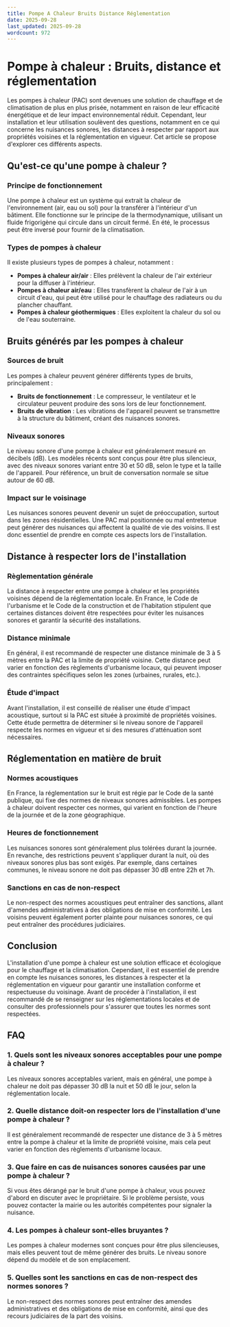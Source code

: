 ```yaml
---
title: Pompe A Chaleur Bruits Distance Réglementation
date: 2025-09-28
last_updated: 2025-09-28
wordcount: 972
---
```


# Pompe à chaleur : Bruits, distance et réglementation

Les pompes à chaleur (PAC) sont devenues une solution de chauffage et de climatisation de plus en plus prisée, notamment en raison de leur efficacité énergétique et de leur impact environnemental réduit. Cependant, leur installation et leur utilisation soulèvent des questions, notamment en ce qui concerne les nuisances sonores, les distances à respecter par rapport aux propriétés voisines et la réglementation en vigueur. Cet article se propose d'explorer ces différents aspects.

## Qu'est-ce qu'une pompe à chaleur ?

### Principe de fonctionnement

Une pompe à chaleur est un système qui extrait la chaleur de l'environnement (air, eau ou sol) pour la transférer à l'intérieur d'un bâtiment. Elle fonctionne sur le principe de la thermodynamique, utilisant un fluide frigorigène qui circule dans un circuit fermé. En été, le processus peut être inversé pour fournir de la climatisation.

### Types de pompes à chaleur

Il existe plusieurs types de pompes à chaleur, notamment :

- **Pompes à chaleur air/air** : Elles prélèvent la chaleur de l'air extérieur pour la diffuser à l'intérieur.
- **Pompes à chaleur air/eau** : Elles transfèrent la chaleur de l'air à un circuit d'eau, qui peut être utilisé pour le chauffage des radiateurs ou du plancher chauffant.
- **Pompes à chaleur géothermiques** : Elles exploitent la chaleur du sol ou de l'eau souterraine.

## Bruits générés par les pompes à chaleur

### Sources de bruit

Les pompes à chaleur peuvent générer différents types de bruits, principalement :

- **Bruits de fonctionnement** : Le compresseur, le ventilateur et le circulateur peuvent produire des sons lors de leur fonctionnement.
- **Bruits de vibration** : Les vibrations de l'appareil peuvent se transmettre à la structure du bâtiment, créant des nuisances sonores.

### Niveaux sonores

Le niveau sonore d'une pompe à chaleur est généralement mesuré en décibels (dB). Les modèles récents sont conçus pour être plus silencieux, avec des niveaux sonores variant entre 30 et 50 dB, selon le type et la taille de l'appareil. Pour référence, un bruit de conversation normale se situe autour de 60 dB.

### Impact sur le voisinage

Les nuisances sonores peuvent devenir un sujet de préoccupation, surtout dans les zones résidentielles. Une PAC mal positionnée ou mal entretenue peut générer des nuisances qui affectent la qualité de vie des voisins. Il est donc essentiel de prendre en compte ces aspects lors de l'installation.

## Distance à respecter lors de l'installation

### Règlementation générale

La distance à respecter entre une pompe à chaleur et les propriétés voisines dépend de la réglementation locale. En France, le Code de l'urbanisme et le Code de la construction et de l'habitation stipulent que certaines distances doivent être respectées pour éviter les nuisances sonores et garantir la sécurité des installations.

### Distance minimale

En général, il est recommandé de respecter une distance minimale de 3 à 5 mètres entre la PAC et la limite de propriété voisine. Cette distance peut varier en fonction des règlements d'urbanisme locaux, qui peuvent imposer des contraintes spécifiques selon les zones (urbaines, rurales, etc.).

### Étude d'impact

Avant l'installation, il est conseillé de réaliser une étude d'impact acoustique, surtout si la PAC est située à proximité de propriétés voisines. Cette étude permettra de déterminer si le niveau sonore de l'appareil respecte les normes en vigueur et si des mesures d'atténuation sont nécessaires.

## Réglementation en matière de bruit

### Normes acoustiques

En France, la réglementation sur le bruit est régie par le Code de la santé publique, qui fixe des normes de niveaux sonores admissibles. Les pompes à chaleur doivent respecter ces normes, qui varient en fonction de l'heure de la journée et de la zone géographique.

### Heures de fonctionnement

Les nuisances sonores sont généralement plus tolérées durant la journée. En revanche, des restrictions peuvent s'appliquer durant la nuit, où des niveaux sonores plus bas sont exigés. Par exemple, dans certaines communes, le niveau sonore ne doit pas dépasser 30 dB entre 22h et 7h.

### Sanctions en cas de non-respect

Le non-respect des normes acoustiques peut entraîner des sanctions, allant d'amendes administratives à des obligations de mise en conformité. Les voisins peuvent également porter plainte pour nuisances sonores, ce qui peut entraîner des procédures judiciaires.

## Conclusion

L'installation d'une pompe à chaleur est une solution efficace et écologique pour le chauffage et la climatisation. Cependant, il est essentiel de prendre en compte les nuisances sonores, les distances à respecter et la réglementation en vigueur pour garantir une installation conforme et respectueuse du voisinage. Avant de procéder à l'installation, il est recommandé de se renseigner sur les réglementations locales et de consulter des professionnels pour s'assurer que toutes les normes sont respectées.

## FAQ

### 1. Quels sont les niveaux sonores acceptables pour une pompe à chaleur ?

Les niveaux sonores acceptables varient, mais en général, une pompe à chaleur ne doit pas dépasser 30 dB la nuit et 50 dB le jour, selon la réglementation locale.

### 2. Quelle distance doit-on respecter lors de l'installation d'une pompe à chaleur ?

Il est généralement recommandé de respecter une distance de 3 à 5 mètres entre la pompe à chaleur et la limite de propriété voisine, mais cela peut varier en fonction des règlements d'urbanisme locaux.

### 3. Que faire en cas de nuisances sonores causées par une pompe à chaleur ?

Si vous êtes dérangé par le bruit d'une pompe à chaleur, vous pouvez d'abord en discuter avec le propriétaire. Si le problème persiste, vous pouvez contacter la mairie ou les autorités compétentes pour signaler la nuisance.

### 4. Les pompes à chaleur sont-elles bruyantes ?

Les pompes à chaleur modernes sont conçues pour être plus silencieuses, mais elles peuvent tout de même générer des bruits. Le niveau sonore dépend du modèle et de son emplacement.

### 5. Quelles sont les sanctions en cas de non-respect des normes sonores ?

Le non-respect des normes sonores peut entraîner des amendes administratives et des obligations de mise en conformité, ainsi que des recours judiciaires de la part des voisins.